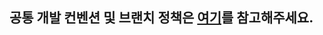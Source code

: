 ## 공통 개발 컨벤션 및 브랜치 정책은 [여기](https://github.com/money-moni/.github/blob/main/docs/README.md)를 참고해주세요.
